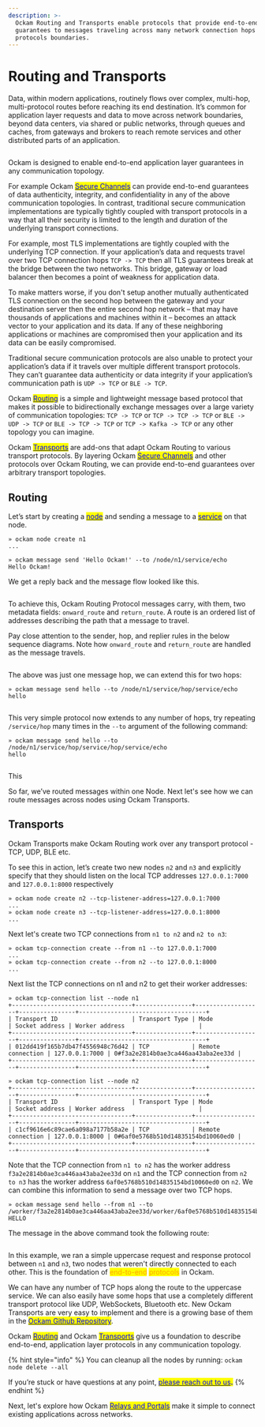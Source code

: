 ```yaml
---
description: >-
  Ockam Routing and Transports enable protocols that provide end-to-end
  guarantees to messages traveling across many network connection hops and
  protocols boundaries.
---
```


# Routing and Transports

Data, within modern applications, routinely flows over complex, multi-hop, multi-protocol routes before reaching its end destination. It’s common for application layer requests and data to move across network boundaries, beyond data centers, via shared or public networks, through queues and caches, from gateways and brokers to reach remote services and other distributed parts of an application.

<img src="../../.gitbook/assets/file.excalidraw.svg" alt="" class="gitbook-drawing">

Ockam is designed to enable end-to-end application layer guarantees in any communication topology.

For example Ockam [<mark style="color:blue;">Secure Channels</mark>](secure-channels.md) can provide end-to-end guarantees of data authenticity, integrity, and confidentiality in any of the above communication topologies. In contrast, traditional secure communication implementations are typically tightly coupled with transport protocols in a way that all their security is limited to the length and duration of the underlying transport connections.

For example, most TLS implementations are tightly coupled with the underlying TCP connection. If your application’s data and requests travel over two TCP connection hops `TCP -> TCP` then all TLS guarantees break at the bridge between the two networks. This bridge, gateway or load balancer then becomes a point of weakness for application data.

To make matters worse, if you don't setup another mutually authenticated TLS connection on the second hop between the gateway and your destination server then the entire second hop network – that may have thousands of applications and machines within it – becomes an attack vector to your application and its data. If any of these neighboring applications or machines are compromised then your application and its data can be easily compromised.

Traditional secure communication protocols are also unable to protect your application’s data if it travels over multiple different transport protocols. They can’t guarantee data authenticity or data integrity if your application’s communication path is `UDP -> TCP` or `BLE -> TCP`.

Ockam [<mark style="color:blue;">Routing</mark>](routing.md#routing) is a simple and lightweight message based protocol that makes it possible to bidirectionally exchange messages over a large variety of communication topologies: `TCP -> TCP` or `TCP -> TCP -> TCP` or `BLE -> UDP -> TCP` or `BLE -> TCP -> TCP` or `TCP -> Kafka -> TCP` or any other topology you can imagine.

Ockam [<mark style="color:blue;">Transports</mark>](routing.md) are add-ons that adapt Ockam Routing to various transport protocols. By layering Ockam [<mark style="color:blue;">Secure Channels</mark>](secure-channels.md) and other protocols over Ockam Routing, we can provide end-to-end guarantees over arbitrary transport topologies.

## Routing

Let’s start by creating a [<mark style="color:blue;">node</mark>](nodes.md#node) and sending a message to a [<mark style="color:blue;">service</mark>](nodes.md#service) on that node.

```
» ockam node create n1
...

» ockam message send 'Hello Ockam!' --to /node/n1/service/echo
Hello Ockam!
```

We get a reply back and the message flow looked like this.

<figure><img src="../../diagrams/plantuml/simple/simple.001.jpeg" alt=""><figcaption></figcaption></figure>

To achieve this, Ockam Routing Protocol messages carry, with them, two metadata fields: `onward_route` and `return_route`. A route is an ordered list of addresses describing the path that a message to travel.

Pay close attention to the sender, hop, and replier rules in the below sequence diagrams. Note how  `onward_route` and `return_route` are handled as the message travels.

<figure><img src="../../diagrams/plantuml/one-hop/one-hop.001.jpeg" alt=""><figcaption></figcaption></figure>

The above was just one message hop, we can extend this for two hops:

```
» ockam message send hello --to /node/n1/service/hop/service/echo
hello
```

<figure><img src="../../diagrams/plantuml/two-hops/two-hops.001.jpeg" alt=""><figcaption></figcaption></figure>

This very simple protocol now extends to any number of hops, try repeating `/service/hop` many times in the `--to` argument of the following command:

```
» ockam message send hello --to /node/n1/service/hop/service/hop/service/echo
hello
```

<figure><img src="../../diagrams/plantuml/n-hops/n-hops.001.jpeg" alt=""><figcaption></figcaption></figure>

This&#x20;





So far, we’ve routed messages within one Node.  Next let's see how we can route messages across nodes using Ockam Transports.

## Transports

Ockam Transports make Ockam Routing work over any transport protocol - TCP, UDP, BLE etc.

To see this in action, let’s create two new nodes `n2` and `n3`  and explicitly specify that they should listen on the local TCP addresses `127.0.0.1:7000` and `127.0.0.1:8000` respectively

```
» ockam node create n2 --tcp-listener-address=127.0.0.1:7000
...
» ockam node create n3 --tcp-listener-address=127.0.0.1:8000
...
```

Next let's create two TCP connections from `n1 to n2` and `n2 to n3`:

```
» ockam tcp-connection create --from n1 --to 127.0.0.1:7000
...
» ockam tcp-connection create --from n2 --to 127.0.0.1:8000
...
```

Next list the TCP connections on n1 and n2 to get their worker addresses:

```
» ockam tcp-connection list --node n1
+----------------------------------+----------------+-------------------+----------------+------------------------------------+
| Transport ID                     | Transport Type | Mode              | Socket address | Worker address                     |
+----------------------------------+----------------+-------------------+----------------+------------------------------------+
| 012dd419f165b7db47f4556948c76d42 | TCP            | Remote connection | 127.0.0.1:7000 | 0#f3a2e2814b0ae3ca446aa43aba2ee33d |
+----------------------------------+----------------+-------------------+----------------+------------------------------------+

» ockam tcp-connection list --node n2
+----------------------------------+----------------+-------------------+----------------+------------------------------------+
| Transport ID                     | Transport Type | Mode              | Socket address | Worker address                     |
+----------------------------------+----------------+-------------------+----------------+------------------------------------+
| c1cf9616e6c89cae6a098a7177b58a2e | TCP            | Remote connection | 127.0.0.1:8000 | 0#6af0e5768b510d14835154bd10060ed0 |
+----------------------------------+----------------+-------------------+----------------+------------------------------------+
```

Note that the TCP connection from `n1 to n2` has the worker address `f3a2e2814b0ae3ca446aa43aba2ee33d` on `n1` and the TCP connection from `n2 to n3` has the worker address `6af0e5768b510d14835154bd10060ed0` on `n2`. We can combine this information to send a message over two TCP hops.

```
» ockam message send hello --from n1 --to /worker/f3a2e2814b0ae3ca446aa43aba2ee33d/worker/6af0e5768b510d14835154bd10060ed0/service/uppercase
HELLO
```

The message in the above command took the following route:&#x20;

<img src="../../.gitbook/assets/file.excalidraw.svg" alt="" class="gitbook-drawing">

In this example, we ran a simple uppercase request and response protocol between `n1` and `n3`, two nodes that weren't directly connected to each other. This is the foundation of <mark style="color:orange;">end-to-end</mark> <mark style="color:orange;">protocols</mark> in Ockam.

We can have any number of TCP hops along the route to the uppercase service. We can also easily have some hops that use a completely different transport protocol like UDP, WebSockets, Bluetooth etc. New Ockam Transports are very easy to implement and there is a growing base of them in the [<mark style="color:blue;">Ockam Github Repository</mark>](https://github.com/build-trust/ockam).

Ockam [<mark style="color:blue;">Routing</mark>](routing.md#routing) and Ockam [<mark style="color:blue;">Transports</mark>](routing.md#transports) give us a foundation to describe end-to-end, application layer protocols in any communication topology.&#x20;

{% hint style="info" %}
You can cleanup all the nodes by running: `ockam node delete --all`

If you’re stuck or have questions at any point, [<mark style="color:blue;">please reach out to us</mark>](https://www.ockam.io/contact)<mark style="color:blue;">**.**</mark>
{% endhint %}

Next, let's explore how Ockam [<mark style="color:blue;">Relays and Portals</mark>](advanced-routing.md) make it simple to connect existing applications across networks.


